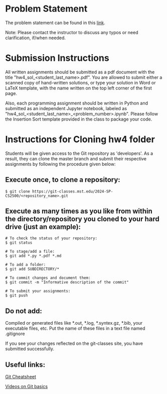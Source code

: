 # Problem Statement

The problem statement can be found in this [link](https://sid-nadendla.github.io/teaching/SP2024_Alg/HWs/HW4_Alg_SP2024.pdf).

Note: Please contact the instructor to discuss any typos or need clarification, if/when needed.

# Submission Instructions

All written assignments should be submitted as a pdf document with the title "hw4_sol_<student_last_name>.pdf". You are allowed to submit either a scanned copy of hand-written solutions, or type your solution in Word or LaTeX template, with the name written on the top left corner of the first page.  

Also, each programming assignment should be written in Python and submitted as an independent Jupyter notebook, labeled as "hw4_sol_<student_last_name>_<problem_number>.ipynb". Please follow the Insertion Sort template provided in the class to package your code.

# Instructions for Cloning hw4 folder

Students will be given access to the Git repository as 'developers'. As a result, they can clone the master branch and submit their respective assignments by following the procedure given below:

## Execute once, to clone a repository:
```
$ git clone https://git-classes.mst.edu/2024-SP-CS2500/<repository_name>.git
```

## Execute as many times as you like from within the directory/repository you cloned to your hard drive (just an example):
```
# To check the status of your repository:
$ git status

# To stage/add a file:
$ git add *.py *.pdf *.md

# To add a folder:
$ git add SUBDIRECTORY/*

# To commit changes and document them:
$ git commit -m "Informative description of the commit"

# To submit your assignments:
$ git push
```


## Do not add:
Compiled or generated files like *.out, *.log, *.syntex.gz, *.bib, your executable files, etc. Put the name of these files in a text file named .gitignore

If you see your changes reflected on the git-classes site, you have submitted successfully.

## Useful links:
[Git Cheatsheet](https://services.github.com/on-demand/downloads/github-git-cheat-sheet.pdf)

[Videos on Git basics](https://git-scm.com/videos)
